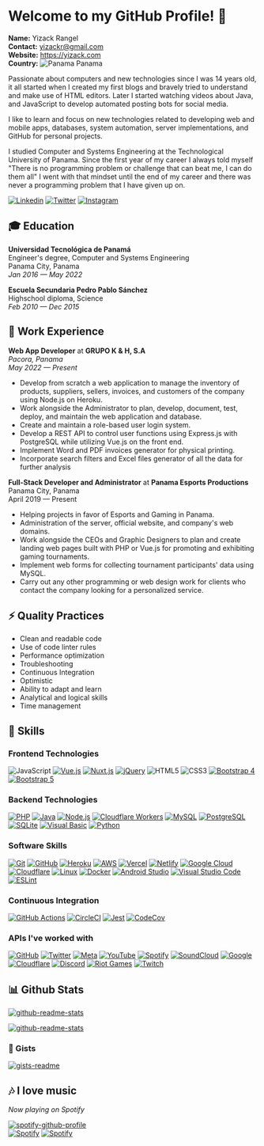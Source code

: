 # Welcome to my GitHub Profile! 👋

**Name:** Yizack Rangel \
**Contact:** yizackr@gmail.com \
**Website:** https://yizack.com \
**Country:** ![Panama](https://gist.githubusercontent.com/Yizack/260f39ecd845648c7e749fde1a18687b/raw/01875b5b95131280bd82e4d9ae170552694e2b73/Flag_of_Panama.svg) Panama

Passionate about computers and new technologies since I was 14 years old, it all started when I created my first blogs and bravely tried to understand and make use of HTML editors. Later I started watching videos about Java, and JavaScript to develop automated posting bots for social media.

I like to learn and focus on new technologies related to developing web and mobile apps, databases, system automation, server implementations, and GitHub for personal projects.

I studied Computer and Systems Engineering at the Technological University of Panama. Since the first year of my career I always told myself "There is no programming problem or challenge that can beat me, I can do them all" I went with that mindset until the end of my career and there was never a programming problem that I have given up on.

[![Linkedin](https://img.shields.io/badge/linkedin-0A66C2?style=for-the-badge&logo=linkedin&logoColor=white)](https://www.linkedin.com/in/yizack/)
[![Twitter](https://img.shields.io/badge/twitter-1DA1F2?style=for-the-badge&logo=twitter&logoColor=white)](https://twitter.com/YizackR)
[![Instagram](https://img.shields.io/badge/Instagram-E4405F.svg?style=for-the-badge&logo=Instagram&logoColor=white)](https://instagram.com/YizackR)

## 🎓 Education

**Universidad Tecnológica de Panamá** \
Engineer's degree, Computer and Systems Engineering \
Panama City, Panama \
*Jan 2016 — May 2022*

**Escuela Secundaria Pedro Pablo Sánchez** \
Highschool diploma, Science \
*Feb 2010 — Dec 2015*

## 💼 Work Experience

**Web App Developer** at **GRUPO K & H, S.A** \
*Pacora, Panama* \
*May 2022 — Present*

- Develop from scratch a web application to manage the inventory of products, suppliers, sellers, invoices, and customers of the company using Node.js on Heroku.
- Work alongside the Administrator to plan, develop, document, test, deploy, and maintain the web application and database.
- Create and maintain a role-based user login system.
- Develop a REST API to control user functions using Express.js with PostgreSQL while utilizing Vue.js on the front end.
- Implement Word and PDF invoices generator for physical printing.
- Incorporate search filters and Excel files generator of all the data for further analysis

**Full-Stack Developer and Administrator** at **Panama Esports Productions** \
Panama City, Panama \
April 2019 — Present 

- Helping projects in favor of Esports and Gaming in Panama.
- Administration of the server, official website, and company's web domains.
- Work alongside the CEOs and Graphic Designers to plan and create landing web pages built with PHP or Vue.js for promoting and exhibiting gaming tournaments.
- Implement web forms for collecting tournament participants' data using MySQL.
- Carry out any other programming or web design work for clients who contact the company looking for a personalized service.

## ⚡ Quality Practices

- Clean and readable code
- Use of code linter rules
- Performance optimization
- Troubleshooting
- Continuous Integration
- Optimistic
- Ability to adapt and learn
- Analytical and logical skills
- Time management

## 📌 Skills

### Frontend Technologies

![JavaScript](https://img.shields.io/badge/javascript-F7DF1E.svg?style=for-the-badge&logo=javascript&logoColor=323330)
[![Vue.js](https://img.shields.io/badge/vue.js-35495e.svg?style=for-the-badge&logo=vuedotjs&logoColor=4FC08D)](https://vuejs.org/)
[![Nuxt.js](https://img.shields.io/badge/nuxt.js-0c0c0d.svg?style=for-the-badge&logo=nuxtdotjs&logoColor=00dc82)](https://v3.nuxtjs.org/)
[![jQuery](https://img.shields.io/badge/jquery-0769AD.svg?style=for-the-badge&logo=jquery&logoColor=white)](https://jquery.com/)
![HTML5](https://img.shields.io/badge/html5-E34F26.svg?style=for-the-badge&logo=html5&logoColor=white)
![CSS3](https://img.shields.io/badge/css3-1572B6.svg?style=for-the-badge&logo=css3&logoColor=white)
[![Bootstrap 4](https://img.shields.io/badge/Bootstrap%204-563D7C.svg?style=for-the-badge&logo=bootstrap&logoColor=white)](https://getbootstrap.com/docs/4.6/getting-started/introduction/)
[![Bootstrap 5](https://img.shields.io/badge/Bootstrap%205-7952B3.svg?style=for-the-badge&logo=bootstrap&logoColor=white)](https://getbootstrap.com/)


### Backend Technologies

[![PHP](https://img.shields.io/badge/php-777BB4.svg?style=for-the-badge&logo=php&logoColor=white)](https://www.php.net/)
[![Java](https://img.shields.io/badge/java-ED8B00.svg?style=for-the-badge&logo=java&logoColor=white)](https://www.oracle.com/java/)
[![Node.js](https://img.shields.io/badge/node.js-339933?style=for-the-badge&logo=node.js&logoColor=white)](https://nodejs.org/)
[![Cloudflare Workers](https://img.shields.io/badge/Workers-F38020?style=for-the-badge&logo=Cloudflare&logoColor=white)](https://workers.cloudflare.com/)
[![MySQL](https://img.shields.io/badge/mysql-4479A1.svg?style=for-the-badge&logo=mysql&logoColor=white)](https://www.mysql.com/)
[![PostgreSQL](https://img.shields.io/badge/postgresql-316192.svg?style=for-the-badge&logo=postgresql&logoColor=white)](https://www.postgresql.org/)
[![SQLite](https://img.shields.io/badge/sqlite-003B57.svg?style=for-the-badge&logo=sqlite&logoColor=white)](https://www.sqlite.org/index.html)
[![Visual Basic](https://img.shields.io/badge/Visual%20Basic%20-5C2D91.svg?style=for-the-badge&logo=visual-studio&logoColor=white)](https://docs.microsoft.com/en-us/dotnet/visual-basic/)
[![Python](https://img.shields.io/badge/python-3776AB?style=for-the-badge&logo=python&logoColor=white)](https://www.python.org/)

### Software Skills

[![Git](https://img.shields.io/badge/git-F05033.svg?style=for-the-badge&logo=git&logoColor=white)](https://git-scm.com/)
[![GitHub](https://img.shields.io/badge/github-181717.svg?style=for-the-badge&logo=github&logoColor=white)](https://github.com/)
[![Heroku](https://img.shields.io/badge/heroku-430098.svg?style=for-the-badge&logo=heroku&logoColor=white)](https://heroku.com/)
[![AWS](https://img.shields.io/badge/AWS-FF9900.svg?style=for-the-badge&logo=amazon-aws&logoColor=white)](https://aws.amazon.com/)
[![Vercel](https://img.shields.io/badge/vercel-000000.svg?style=for-the-badge&logo=vercel&logoColor=white)](https://vercel.com/)
[![Netlify](https://img.shields.io/badge/netlify-00C7B7.svg?style=for-the-badge&logo=netlify&logoColor=white)](https://www.netlify.com/)
[![Google Cloud](https://img.shields.io/badge/GoogleCloud-4285F4.svg?style=for-the-badge&logo=google-cloud&logoColor=white)](https://cloud.google.com/)
[![Cloudflare](https://img.shields.io/badge/Cloudflare-F38020?style=for-the-badge&logo=Cloudflare&logoColor=white)](https://www.cloudflare.com/)
[![Linux](https://img.shields.io/badge/Linux-FCC624?style=for-the-badge&logo=linux&logoColor=black)](https://www.linux.org/)
[![Docker](https://img.shields.io/badge/docker-2496ED.svg?style=for-the-badge&logo=docker&logoColor=white)](https://www.docker.com/)
[![Android Studio](https://img.shields.io/badge/Android%20Studio-3DDC84.svg?style=for-the-badge&logo=android-studio&logoColor=white)](https://developer.android.com/studio)
[![Visual Studio Code](https://img.shields.io/badge/VSCode-007ACC.svg?style=for-the-badge&logo=visual-studio-code&logoColor=white)](https://code.visualstudio.com/)
[![ESLint](https://img.shields.io/badge/ESLint-4B32C3?style=for-the-badge&logo=eslint&logoColor=white)](https://eslint.org/)

###  Continuous Integration

[![GitHub Actions](https://img.shields.io/badge/github%20actions-2671E5.svg?style=for-the-badge&logo=githubactions&logoColor=white)](https://docs.github.com/en/actions) 
[![CircleCI](https://img.shields.io/badge/circle%20ci-343434.svg?style=for-the-badge&logo=circleci&logoColor=white)](https://circleci.com/)
[![Jest](https://img.shields.io/badge/-jest-C21325?style=for-the-badge&logo=jest&logoColor=white)](https://jestjs.io/)
[![CodeCov](https://img.shields.io/badge/codecov-F01F7A.svg?style=for-the-badge&logo=codecov&logoColor=white)](https://codecov.io/)

### APIs I've worked with

[![GitHub](https://img.shields.io/badge/github%20api-181717.svg?style=for-the-badge&logo=github&logoColor=white)](https://docs.github.com/)
[![Twitter](https://img.shields.io/badge/twitter%20api-1DA1F2.svg?style=for-the-badge&logo=Twitter&logoColor=white)](https://developer.twitter.com/en/products/twitter-api)
[![Meta](https://img.shields.io/badge/meta%20api-0467DF.svg?style=for-the-badge&logo=meta&logoColor=white)](https://developers.facebook.com/)
[![YouTube](https://img.shields.io/badge/youtube%20api-FF0000.svg?style=for-the-badge&logo=YouTube&logoColor=white)](https://developers.google.com/youtube/v3)
[![Spotify](https://img.shields.io/badge/Spotify%20api-1DB954?style=for-the-badge&logo=spotify&logoColor=white)](https://developer.spotify.com/)
[![SoundCloud](https://img.shields.io/badge/soundcloud%20api-FF5500?style=for-the-badge&logo=soundcloud&logoColor=white)](https://developers.soundcloud.com/)
[![Google](https://img.shields.io/badge/google%20api-4285F4?style=for-the-badge&logo=google&logoColor=white)](https://developers.google.com/)
[![Cloudflare](https://img.shields.io/badge/Cloudflare%20api-F38020?style=for-the-badge&logo=Cloudflare&logoColor=white)](https://api.cloudflare.com/)
[![Discord](https://img.shields.io/badge/Discord%20api-5865F2.svg?style=for-the-badge&logo=discord&logoColor=white)](https://discord.com/developers/docs/intro)
[![Riot Games](https://img.shields.io/badge/Riot%20Games%20api-D32936.svg?style=for-the-badge&logo=riotgames&logoColor=white)](https://developer.riotgames.com/)
[![Twitch](https://img.shields.io/badge/Twitch%20api-9146FF.svg?style=for-the-badge&logo=Twitch&logoColor=white)](https://dev.twitch.tv/)

## 📊 Github Stats

[![github-readme-stats](https://github-readme-stats.vercel.app/api?username=Yizack&show_icons=true&include_all_commits=true&theme=github_dark&border_color=30363d&count_private=true)](https://github.com/Yizack)

[![github-readme-stats](https://github-readme-stats.vercel.app/api/top-langs/?username=Yizack&layout=compact&hide=python,visual+basic&theme=github_dark&border_color=30363d)](https://github.com/Yizack)


### 📄 Gists

[![gists-readme](https://gists-readme.yizack.com/api?user=yizack&theme=dark)](https://gist.github.com/Yizack)

## 🎶 I love music

*Now playing on Spotify* 

[![spotify-github-profile](https://spotify-github-profile.vercel.app/api/view?uid=dimatismusic&cover_image=true&theme=natemoo-re&bar_color=1DB954&bar_color_cover=false)](https://spotify-github-profile.vercel.app/api/view?uid=dimatismusic&redirect=true) \
[![Spotify](https://img.shields.io/badge/My%20Profile-1DB954?style=for-the-badge&logo=spotify&logoColor=white)](https://open.spotify.com/user/dimatismusic?si=9cf3f06496f44080)
[![Spotify](https://img.shields.io/badge/Artist%20Profile-1DB954?style=for-the-badge&logo=spotify&logoColor=white)](https://open.spotify.com/artist/0RAT9Q5WZwzJRJgTI38zJR?si=5563fcdbdef54b47)

